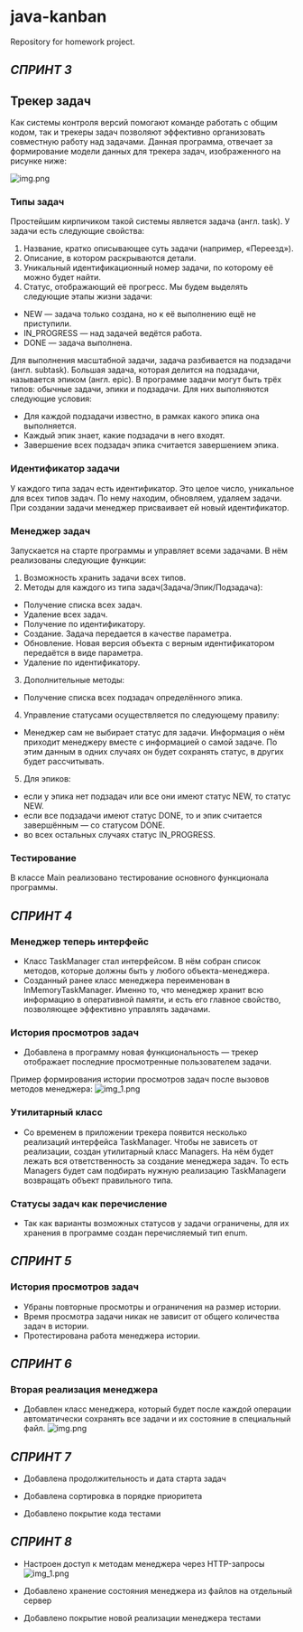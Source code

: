 # java-kanban
Repository for homework project.

## **_СПРИНТ 3_**

## **Трекер задач**

Как системы контроля версий помогают команде работать с общим кодом, так и трекеры задач позволяют эффективно организовать совместную работу над задачами.
Данная программа, отвечает за формирование модели данных для трекера задач, изображенного на рисунке ниже:

![img.png](TaskManager.png)


### **Типы задач**

Простейшим кирпичиком такой системы является задача (англ. task). У задачи есть следующие свойства:
1. Название, кратко описывающее суть задачи (например, «Переезд»).
2. Описание, в котором раскрываются детали. 
3. Уникальный идентификационный номер задачи, по которому её можно будет найти. 
4. Статус, отображающий её прогресс. Мы будем выделять следующие этапы жизни задачи:
* NEW — задача только создана, но к её выполнению ещё не приступили.
* IN_PROGRESS — над задачей ведётся работа.
* DONE — задача выполнена.

Для выполнения масштабной задачи, задача разбивается на подзадачи (англ. subtask). Большая задача, которая делится на подзадачи, называется эпиком (англ. epic).
В программе задачи могут быть трёх типов: обычные задачи, эпики и подзадачи. Для них выполняются следующие условия:
* Для каждой подзадачи известно, в рамках какого эпика она выполняется.
* Каждый эпик знает, какие подзадачи в него входят.
* Завершение всех подзадач эпика считается завершением эпика.

### **Идентификатор задачи**

У каждого типа задач есть идентификатор. Это целое число, уникальное для всех типов задач. По нему находим, обновляем, удаляем задачи. При создании задачи менеджер присваивает ей новый идентификатор.

### **Менеджер задач**

Запускается на старте программы и управляет всеми задачами. В нём реализованы следующие функции:
1. Возможность хранить задачи всех типов.
2. Методы для каждого из типа задач(Задача/Эпик/Подзадача):
* Получение списка всех задач.
* Удаление всех задач.
* Получение по идентификатору.
* Создание. Задача передается в качестве параметра.
* Обновление. Новая версия объекта с верным идентификатором передаётся в виде параметра.
* Удаление по идентификатору.
3. Дополнительные методы:
* Получение списка всех подзадач определённого эпика.
4. Управление статусами осуществляется по следующему правилу:
* Менеджер сам не выбирает статус для задачи. Информация о нём приходит менеджеру вместе с информацией о самой задаче. По этим данным в одних случаях он будет сохранять статус, в других будет рассчитывать.
5. Для эпиков:
* если у эпика нет подзадач или все они имеют статус NEW, то статус NEW.
* если все подзадачи имеют статус DONE, то и эпик считается завершённым — со статусом DONE.
* во всех остальных случаях статус IN_PROGRESS.

### **Тестирование**

В классе Main реализовано тестирование основного функционала программы.

## **_СПРИНТ 4_**

### **Менеджер теперь интерфейс**

* Класс TaskManager стал интерфейсом. В нём собран список методов, которые должны быть у любого объекта-менеджера.
* Созданный ранее класс менеджера переименован в InMemoryTaskManager. Именно то, что менеджер хранит всю информацию в оперативной памяти, и есть его главное свойство, позволяющее эффективно управлять задачами.

### **История просмотров задач**

* Добавлена в программу новая функциональность — трекер отображает последние просмотренные пользователем задачи.

Пример формирования истории просмотров задач после вызовов методов менеджера:
![img_1.png](History.png)

### **Утилитарный класс**

* Со временем в приложении трекера появится несколько реализаций интерфейса TaskManager. Чтобы не зависеть от реализации, создан утилитарный класс Managers. На нём будет лежать вся ответственность за создание менеджера задач. То есть Managers будет сам подбирать нужную реализацию TaskManagerи возвращать объект правильного типа.

### **Статусы задач как перечисление**

* Так как варианты возможных статусов у задачи ограничены, для их хранения в программе создан перечисляемый тип enum.

## **_СПРИНТ 5_**

### **История просмотров задач**

* Убраны повторные просмотры и ограничения на размер истории.
* Время просмотра задачи никак не зависит от общего количества задач в истории.
* Протестирована работа менеджера истории.

## **_СПРИНТ 6_**

### **Вторая реализация менеджера**

* Добавлен класс менеджера, который будет после каждой операции автоматически сохранять все задачи и их состояние в специальный файл.
![img.png](img.png)

## **_СПРИНТ 7_**

* Добавлена продолжительность и дата старта задач

* Добавлена сортировка в порядке приоритета

* Добавлено покрытие кода тестами

## **_СПРИНТ 8_**

* Настроен доступ к методам менеджера через HTTP-запросы
![img_1.png](img_1.png)

* Добавлено хранение состояния менеджера из файлов на отдельный сервер

* Добавлено покрытие новой реализации менеджера тестами